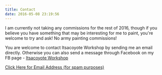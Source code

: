 ```yaml
---
title: Contact
date: 2016-05-08 23:19:56
---
```


I am currently not taking any commissions for the rest of 2016, though if you believe you have something that may be interesting for me to paint, you're welcome to try and ask! No army painting commissions!

You are welcome to contact Itsacoyote Workshop by sending me an email directly. Otherwise you can also send a message through Facebook on my FB page - [Itsacoyote Workshop](http://facebook.com/itsacoyoteworkshop)

<div id="contact-panel">
<a href="#" id="access-button">Click Here for Email Address (for spam purposes)</a>
</div>